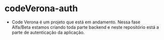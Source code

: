 # codeVerona-auth

- Code Verona é um projeto que está em andamento. Nessa fase Alfa/Beta estamos criando toda parte backend e neste repositório está a parte de autenticação da aplicação.
